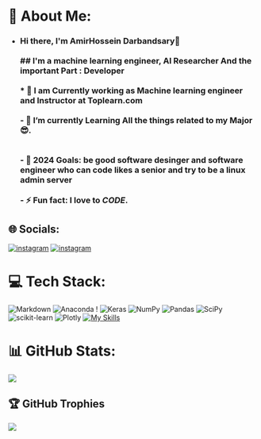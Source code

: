 # 💫 About Me:
- ### Hi there, I'm AmirHossein Darbandsary👋<br><br>  ## I'm a  machine learning engineer, AI Researcher And the important Part : Developer <br><br>  * 🔭 I am Currently working as **Machine learning engineer and Instructor at Toplearn.com** <br><br>  - 🌱 I’m currently Learning  All the things related to my **Major** 😎.<br><br>  <br>  - 🥅 2024 Goals: be good software desinger and software engineer who can code likes a senior and try to be a linux admin server   <br><br>  - ⚡ Fun fact: I love to *CODE*.<br> 

## 🌐 Socials:
[![instagram](https://skillicons.dev/icons?i=instagram)](https://www.instagram.com/amir__pv__kia/)
[![instagram](https://skillicons.dev/icons?i=linkedin)](https://www.linkedin.com/in/amirhossein-darbandsari-505803207/)



# 💻 Tech Stack:
 ![Markdown](https://img.shields.io/badge/markdown-%23000000.svg?style=for-the-badge&logo=markdown&logoColor=white)  ![Anaconda](https://img.shields.io/badge/Anaconda-%2344A833.svg?style=for-the-badge&logo=anaconda&logoColor=white) ! ![Keras](https://img.shields.io/badge/Keras-%23D00000.svg?style=for-the-badge&logo=Keras&logoColor=white) ![NumPy](https://img.shields.io/badge/numpy-%23013243.svg?style=for-the-badge&logo=numpy&logoColor=white) ![Pandas](https://img.shields.io/badge/pandas-%23150458.svg?style=for-the-badge&logo=pandas&logoColor=white) ![SciPy](https://img.shields.io/badge/SciPy-%230C55A5.svg?style=for-the-badge&logo=scipy&logoColor=%white) ![scikit-learn](https://img.shields.io/badge/scikit--learn-%23F7931E.svg?style=for-the-badge&logo=scikit-learn&logoColor=white) ![Plotly](https://img.shields.io/badge/Plotly-%233F4F75.svg?style=for-the-badge&logo=plotly&logoColor=white) 
[![My Skills](https://skillicons.dev/icons?i=aws,docker,fastapi,git,mysql,postman,py,tensorflow,pytorch,linux)](https://skillicons.dev)

# 📊 GitHub Stats:
<!-- ![](https://github-readme-stats.vercel.app/api?username=amirhosein-kia-darbandsary&theme=midnight-purple&hide_border=false&include_all_commits=true&count_private=true)<br/> -->
![](https://github-readme-streak-stats.herokuapp.com/?user=amirhosein-kia-darbandsary&theme=midnight-purple&hide_border=false)<br/>
<!-- ![](https://github-readme-stats.vercel.app/api/top-langs/?username=amirhosein-kia-darbandsary&theme=midnight-purple&hide_border=false&include_all_commits=true&count_private=true&layout=compact) -->

## 🏆 GitHub Trophies
![](https://github-profile-trophy.vercel.app/?username=amirhosein-kia-darbandsary&theme=radical&no-frame=false&no-bg=false&margin-w=4)

<!-- Proudly created with GPRM ( https://gprm.itsvg.in ) -->
